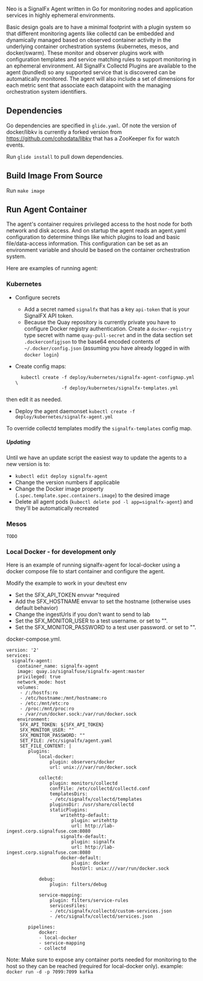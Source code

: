 Neo is a SignalFx Agent written in Go for monitoring nodes and application services in highly ephemeral environments.

Basic design goals are to have a minimal footprint with a plugin system so
that different monitoring agents like collectd can be embedded and dynamically
managed based on observed container activity in the underlying container
orchestration systems (kubernetes, mesos, and docker/swarm). These monitor and
observer plugins work with configuration templates and service matching
rules to support monitoring in an ephemeral environment. All SignalFx Collectd
Plugins are available to the agent (bundled) so any supported service that is discovered
can be automatically monitored. The agent will also include a set of dimensions
for each metric sent that associate each datapoint with the managing orchestration
system identifiers.

## Dependencies

Go dependencies are specified in `glide.yaml`. Of note the version of docker/libkv is currently a forked version from https://github.com/cohodata/libkv that has a ZooKeeper fix for watch events.

Run `glide install` to pull down dependencies.

## Build Image From Source

Run `make image`

## Run Agent Container

The agent's container requires privileged access to the host node for both network and disk access.
And on startup the agent reads an agent.yaml configuration to determine things like which plugins to load and basic file/data-access information.
This configuration can be set as an environment variable and should be based on the container orchestration system.

Here are examples of running agent:

### Kubernetes
* Configure secrets
    * Add a secret named `signalfx` that has a key `api-token` that is your SignalFX API token.
    * Because the Quay repository is currently private you have to configure Docker registry authentication. Create a `docker-registry` type secret with name `quay-pull-secret` and in the data section set `.dockerconfigjson` to the base64 encoded contents of `~/.docker/config.json` (assuming you have already logged in with `docker login`)
* Create config maps:

        kubectl create -f deploy/kubernetes/signalfx-agent-configmap.yml \
                       -f deploy/kubernetes/signalfx-templates.yml
 then edit it as needed.
* Deploy the agent daemonset
    `kubectl create -f deploy/kubernetes/signalfx-agent.yml`

To override collectd templates modify the `signalfx-templates` config map.

##### Updating
Until we have an update script the easiest way to update the agents to a new version is to:

* `kubectl edit deploy signalfx-agent`
* Change the version numbers if applicable
* Change the Docker image property (`.spec.template.spec.containers.image`) to the desired image
* Delete all agent pods (`kubectl delete pod -l app=signalfx-agent`) and they'll be automatically recreated

### Mesos
```
TODO
```

### Local Docker - for development only

Here is an example of running signalfx-agent for local-docker using a docker compose file to start container and configure the agent.

Modify the example to work in your dev/test env
* Set the SFX_API_TOKEN envvar *required
* Add the SFX_HOSTNAME envvar to set the hostname (otherwise uses default behavior)
* Change the ingestUrls if you don't want to send to lab
* Set the SFX_MONITOR_USER to a test username.  or set to "".
* Set the SFX_MONITOR_PASSWORD to a test user password.  or set to "".

docker-compose.yml.
```
version: '2'
services:
  signalfx-agent:
    container_name: signalfx-agent
    image: quay.io/signalfuse/signalfx-agent:master
    privileged: true
    network_mode: host
    volumes:
     - /:/hostfs:ro
     - /etc/hostname:/mnt/hostname:ro
     - /etc:/mnt/etc:ro
     - /proc:/mnt/proc:ro
     - /var/run/docker.sock:/var/run/docker.sock
    environment:
     SFX_API_TOKEN: ${SFX_API_TOKEN}
     SFX_MONITOR_USER: ""
     SFX_MONITOR_PASSWORD: ""
     SET_FILE: /etc/signalfx/agent.yaml
     SET_FILE_CONTENT: |
        plugins:
            local-docker:
                plugin: observers/docker
                url: unix:///var/run/docker.sock

            collectd:
                plugin: monitors/collectd
                confFile: /etc/collectd/collectd.conf
                templatesDirs:
                - /etc/signalfx/collectd/templates
                pluginsDir: /usr/share/collectd
                staticPlugins:
                    writehttp-default:
                        plugin: writehttp
                        url: http://lab-ingest.corp.signalfuse.com:8080
                    signalfx-default:
                        plugin: signalfx
                        url: http://lab-ingest.corp.signalfuse.com:8080
                    docker-default:
                        plugin: docker
                        hostUrl: unix:///var/run/docker.sock

            debug:
                plugin: filters/debug

            service-mapping:
                plugin: filters/service-rules
                servicesFiles:
                - /etc/signalfx/collectd/custom-services.json
                - /etc/signalfx/collectd/services.json

        pipelines:
            docker:
            - local-docker
            - service-mapping
            - collectd
```

Note: Make sure to expose any container ports needed for monitoring to the host so they can be reached (required for local-docker only).
example: ```docker run -d -p 7099:7099 kafka```
